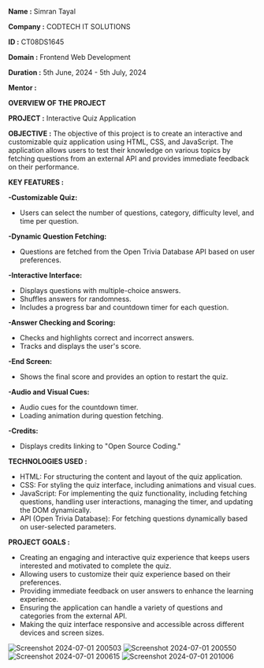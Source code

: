 **Name :** Simran Tayal

**Company :** CODTECH IT SOLUTIONS

**ID :** CT08DS1645

**Domain :** Frontend Web Development

**Duration :** 5th June, 2024 - 5th July, 2024

**Mentor :**

**OVERVIEW OF THE PROJECT**

**PROJECT :** Interactive Quiz Application

**OBJECTIVE :** The objective of this project is to create an interactive and customizable quiz application using HTML, CSS, and JavaScript. The application allows users to test their knowledge on various topics by fetching questions from an external API and provides immediate feedback on their performance.

**KEY FEATURES :**

**-Customizable Quiz:**
* Users can select the number of questions, category, difficulty level, and time per question.
  
**-Dynamic Question Fetching:**
* Questions are fetched from the Open Trivia Database API based on user preferences.

**-Interactive Interface:**
* Displays questions with multiple-choice answers.
* Shuffles answers for randomness.
* Includes a progress bar and countdown timer for each question.

**-Answer Checking and Scoring:**
* Checks and highlights correct and incorrect answers.
* Tracks and displays the user's score.

**-End Screen:**
* Shows the final score and provides an option to restart the quiz.

**-Audio and Visual Cues:**
* Audio cues for the countdown timer.
* Loading animation during question fetching.

**-Credits:**
* Displays credits linking to "Open Source Coding."

  
**TECHNOLOGIES USED :**
* HTML: For structuring the content and layout of the quiz application.
* CSS: For styling the quiz interface, including animations and visual cues.
* JavaScript: For implementing the quiz functionality, including fetching questions, handling user interactions, managing the timer, and updating the DOM dynamically.
* API (Open Trivia Database): For fetching questions dynamically based on user-selected parameters.

**PROJECT GOALS :**
* Creating an engaging and interactive quiz experience that keeps users interested and motivated to complete the quiz.
* Allowing users to customize their quiz experience based on their preferences.
* Providing immediate feedback on user answers to enhance the learning experience.
* Ensuring the application can handle a variety of questions and categories from the external API.
* Making the quiz interface responsive and accessible across different devices and screen sizes.

  
![Screenshot 2024-07-01 200503](https://github.com/Simran059/CODTECH-Task2/assets/98331698/31ae066c-71b8-4614-97a4-a7b646082e57)
![Screenshot 2024-07-01 200550](https://github.com/Simran059/CODTECH-Task2/assets/98331698/ee71e94c-4a67-4694-906d-ce4ede591724)
![Screenshot 2024-07-01 200615](https://github.com/Simran059/CODTECH-Task2/assets/98331698/c6eff305-e9e7-4c8b-9b95-70078c882efe)
![Screenshot 2024-07-01 201006](https://github.com/Simran059/CODTECH-Task2/assets/98331698/80ef011e-0209-4bad-9dd3-6ac928edd945)

